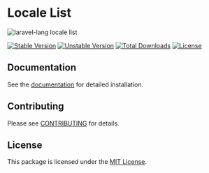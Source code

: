 # Locale List

![laravel-lang locale list](https://preview.dragon-code.pro/laravel-lang/locale-list.svg?brand=laravel&mode=dark)

[![Stable Version][badge_stable]][link_packagist]
[![Unstable Version][badge_unstable]][link_packagist]
[![Total Downloads][badge_downloads]][link_packagist]
[![License][badge_license]][link_license]

## Documentation

See the [documentation](https://laravel-lang.com) for detailed installation.

## Contributing

Please see [CONTRIBUTING](https://laravel-lang.com/contributions.html) for details.

## License

This package is licensed under the [MIT License][link_license].


[badge_stable]:     https://img.shields.io/github/v/release/Laravel-Lang/locale-list?label=stable&style=flat-square
[badge_unstable]:   https://img.shields.io/badge/unstable-dev--main-orange?style=flat-square
[badge_downloads]:  https://img.shields.io/packagist/dt/Laravel-Lang/locale-list.svg?style=flat-square
[badge_license]:    https://img.shields.io/packagist/l/Laravel-Lang/locale-list.svg?style=flat-square
[link_packagist]:   https://packagist.org/packages/Laravel-Lang/locale-list
[link_license]:     LICENSE
